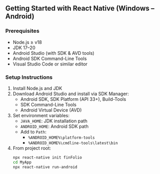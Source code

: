 ## Getting Started with React Native (Windows – Android)

### Prerequisites
- Node.js ≥ v18
- JDK 17–20
- Android Studio (with SDK & AVD tools)
- Android SDK Command-Line Tools
- Visual Studio Code or similar editor

### Setup Instructions
1. Install Node.js and JDK  
2. Download Android Studio and install via SDK Manager:  
   - Android SDK, SDK Platform (API 33+), Build-Tools  
   - SDK Command-Line Tools  
   - Android Virtual Device (AVD)  
3. Set environment variables:
   - `JAVA_HOME`: JDK installation path  
   - `ANDROID_HOME`: Android SDK path  
   - Add to `Path`:  
     - `%ANDROID_HOME%\platform-tools`  
     - `%ANDROID_HOME%\cmdline-tools\latest\bin`  
4. From project root:
   ```bash
   npx react-native init finFolio
   cd MyApp
   npx react-native run-android
